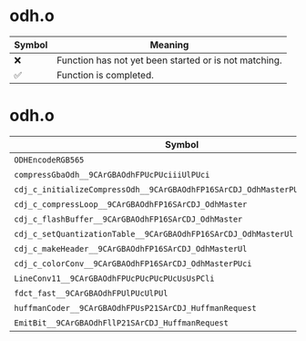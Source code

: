 # odh.o
| Symbol | Meaning 
| ------------- | ------------- 
| :x: | Function has not yet been started or is not matching. 
| :white_check_mark: | Function is completed. 


# odh.o
| Symbol | Decompiled? |
| ------------- | ------------- |
| `ODHEncodeRGB565` | :x: |
| `compressGbaOdh__9CArGBAOdhFPUcPUciiiUlPUci` | :x: |
| `cdj_c_initializeCompressOdh__9CArGBAOdhFP16SArCDJ_OdhMasterPUsUcPUcPUcUl` | :x: |
| `cdj_c_compressLoop__9CArGBAOdhFP16SArCDJ_OdhMaster` | :x: |
| `cdj_c_flashBuffer__9CArGBAOdhFP16SArCDJ_OdhMaster` | :x: |
| `cdj_c_setQuantizationTable__9CArGBAOdhFP16SArCDJ_OdhMasterUl` | :x: |
| `cdj_c_makeHeader__9CArGBAOdhFP16SArCDJ_OdhMasterUl` | :x: |
| `cdj_c_colorConv__9CArGBAOdhFP16SArCDJ_OdhMasterPUci` | :x: |
| `LineConv11__9CArGBAOdhFPUcPUcPUcPUcUsUsPCli` | :x: |
| `fdct_fast__9CArGBAOdhFPUlPUcUlPUl` | :x: |
| `huffmanCoder__9CArGBAOdhFPUsP21SArCDJ_HuffmanRequest` | :x: |
| `EmitBit__9CArGBAOdhFllP21SArCDJ_HuffmanRequest` | :x: |
